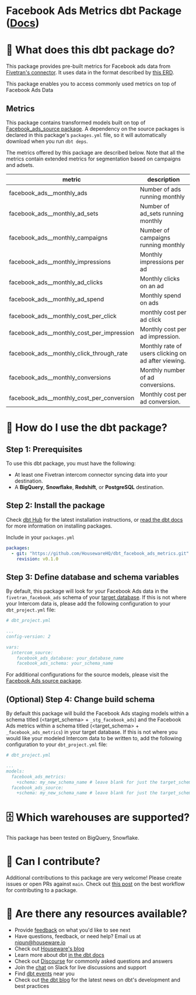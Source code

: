 # Facebook Ads Metrics dbt Package ([Docs](https://housewarehq.github.io/dbt_facebook_ads_metrics))

# 📣 What does this dbt package do?
This package provides pre-built metrics for Facebook ads data from [Fivetran's connector](https://fivetran.com/docs/applications/facebook-ads). It uses data in the format described by [this ERD](https://fivetran.com/docs/applications/facebook_ads#schemainformation).

This package enables you to access commonly used metrics on top of Facebook Ads Data

## Metrics 

This package contains transformed models built on top of [Facebook_ads_source package](https://github.com/fivetran/dbt_facebook_ads_source). A dependency on the source packages is declared in this package's `packages.yml` file, so it will automatically download when you run `dbt deps`. 

The metrics offered by this package are described below.
Note that all the metrics contain extended metrics for segmentation based on campaigns and adsets.

| **metric**                          | **description**                                                                                                                                                                                                                              |
|--------------------------------|------------------------------------------------------------------------------------------------------------------------------------------------------------------------------------------------------------------------------------------|
| facebook_ads__monthly_ads    | Number of ads running monthly                
| facebook_ads__monthly_ad_sets      | Number of ad_sets running monthly                         
| facebook_ads__monthly_campaigns    | Number of campaigns running monthly
| facebook_ads__monthly_impressions    | Monthly impressions per ad 
| facebook_ads__monthly_ad_clicks    |        Monthly clicks on an ad                                                              |
| facebook_ads__monthly_ad_spend    |  Monthly spend on ads                                     |
| facebook_ads__monthly_cost_per_click    | monthly cost per ad click                                                         |
| facebook_ads__monthly_cost_per_impression   | Monthly cost per ad impression.               |
| facebook_ads__monthly_click_through_rate   | Monthly rate of users clicking on ad after viewing.|     
| facebook_ads__monthly_conversions   | Monthly number of ad conversions.|   
| facebook_ads__monthly_cost_per_conversion   | Monthly cost per ad conversion.|   

# 🎯 How do I use the dbt package?
## Step 1: Prerequisites
To use this dbt package, you must have the following:
- At least one Fivetran intercom connector syncing data into your destination. 
- A **BigQuery**, **Snowflake**, **Redshift**, or **PostgreSQL** destination.


## Step 2: Install the package

Check [dbt Hub](https://hub.getdbt.com/) for the latest installation instructions, or [read the dbt docs](https://docs.getdbt.com/docs/package-management) for more information on installing packages.

Include in your `packages.yml`

```yaml
packages:
  - git: "https://github.com/HousewareHQ/dbt_facebook_ads_metrics.git"
    revision: v0.1.0
```

## Step 3: Define database and schema variables

By default, this package will look for your Facebook Ads data in the `fivetran_facebook_ads` schema of your [target database](https://docs.getdbt.com/docs/running-a-dbt-project/using-the-command-line-interface/configure-your-profile). If this is not where your Intercom data is, please add the following configuration to your `dbt_project.yml` file:

```yml
# dbt_project.yml

...
config-version: 2

vars:
  intercom_source:
    facebook_ads_database: your_database_name
    facebook_ads_schema: your_schema_name
```

For additional configurations for the source models, please visit the [Facebook Ads source package](https://github.com/fivetran/dbt_facebook_ads_source).

## (Optional) Step 4: Change build schema
By default this package will build the Facebook Ads staging models within a schema titled (<target_schema> + `_stg_facebook_ads`) and the Facebook Ads metrics within a schema titled (<target_schema> + `_facebook_ads_metrics`) in your target database. If this is not where you would like your modeled Intercom data to be written to, add the following configuration to your `dbt_project.yml` file:

```yml
# dbt_project.yml

...
models:
  facebook_ads_metrics:
    +schema: my_new_schema_name # leave blank for just the target_schema
  facebook_ads_source:
    +schema: my_new_schema_name # leave blank for just the target_schema
```


# 🗄 Which warehouses are supported?
This package has been tested on BigQuery, Snowflake.


# 🙌 Can I contribute?

Additional contributions to this package are very welcome! Please create issues
or open PRs against `main`. Check out 
[this post](https://discourse.getdbt.com/t/contributing-to-a-dbt-package/657) 
on the best workflow for contributing to a package.


# 🏪 Are there any resources available?
- Provide [feedback](https://airtable.com/shrPHxTmfkjq3P6Eh) on what you'd like to see next
- Have questions, feedback, or need help? Email us at nipun@houseware.io
- Check out [Houseware's blog](https://www.houseware.io/blog)
- Learn more about dbt [in the dbt docs](https://docs.getdbt.com/docs/introduction)
- Check out [Discourse](https://discourse.getdbt.com/) for commonly asked questions and answers
- Join the [chat](https://slack.getdbt.com/) on Slack for live discussions and support
- Find [dbt events](https://events.getdbt.com) near you
- Check out [the dbt blog](https://blog.getdbt.com/) for the latest news on dbt's development and best practices
